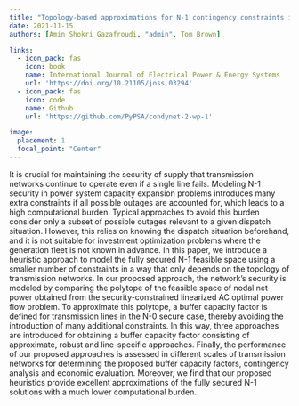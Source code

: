 ```yaml
---
title: "Topology-based approximations for N-1 contingency constraints in power transmission networks"
date: 2021-11-15
authors: [Amin Shokri Gazafroudi, "admin", Tom Brown]

links:
  - icon_pack: fas
    icon: book
    name: International Journal of Electrical Power & Energy Systems
    url: 'https://doi.org/10.21105/joss.03294'
  - icon_pack: fas
    icon: code
    name: Github
    url: 'https://github.com/PyPSA/condynet-2-wp-1'

image:
  placement: 1
  focal_point: "Center"
---
```


It is crucial for maintaining the security of supply that transmission networks continue to operate even if a single line fails. Modeling N-1 security in power system capacity expansion problems introduces many extra constraints if all possible outages are accounted for, which leads to a high computational burden. Typical approaches to avoid this burden consider only a subset of possible outages relevant to a given dispatch situation. However, this relies on knowing the dispatch situation beforehand, and it is not suitable for investment optimization problems where the generation fleet is not known in advance. In this paper, we introduce a heuristic approach to model the fully secured N-1 feasible space using a smaller number of constraints in a way that only depends on the topology of transmission networks. In our proposed approach, the network’s security is modeled by comparing the polytope of the feasible space of nodal net power obtained from the security-constrained linearized AC optimal power flow problem. To approximate this polytope, a buffer capacity factor is defined for transmission lines in the N-0 secure case, thereby avoiding the introduction of many additional constraints. In this way, three approaches are introduced for obtaining a buffer capacity factor consisting of approximate, robust and line-specific approaches. Finally, the performance of our proposed approaches is assessed in different scales of transmission networks for determining the proposed buffer capacity factors, contingency analysis and economic evaluation. Moreover, we find that our proposed heuristics provide excellent approximations of the fully secured N-1 solutions with a much lower computational burden.